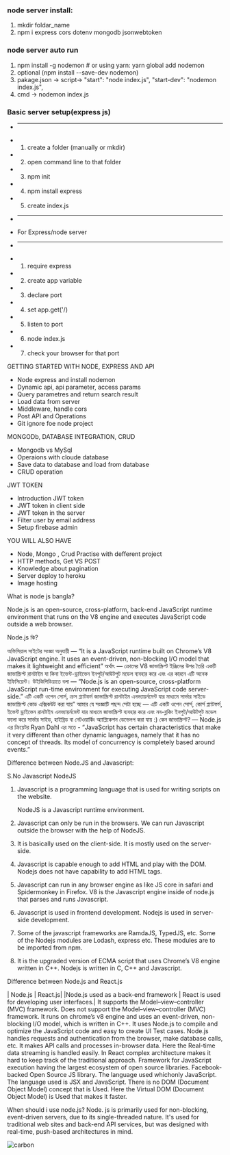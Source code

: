  ### node server install:
 1. mkdir foldar_name
 2. npm i express cors dotenv mongodb jsonwebtoken
 
 ### node server auto run
 1. npm install -g nodemon # or using yarn: yarn global add nodemon
 2. optional (npm install --save-dev nodemon)
 3. pakage.json -> script->     "start": "node index.js",
    "start-dev": "nodemon index.js",
 4. cmd -> nodemon index.js
 
 ### Basic server setup(express js)
 * --------------------
 * 1. create a folder (manually or mkdir)
 * 2. open command line to that folder
 * 3. npm init
 * 4. npm install express
 * 5. create index.js
 * --------------------
 * For Express/node server
 * --------------------
 * 1. require express
 * 2. create app variable
 * 3. declare port
 * 4. set app.get('/)
 * 5. listen to port
 * 6. node index.js
 * 7. check your browser for that port


GETTING STARTED WITH NODE, EXPRESS AND API

-	Node express and install nodemon
-	Dynamic api, api parameter, access params
-	Query parametres and return search result
-	Load data from server
-	Middleware, handle cors
-	Post API and Operations
-	Git ignore foe node project

MONGODb, DATABASE INTEGRATION, CRUD

-	Mongodb vs MySql
-	Operaions with cloude database
-	Save data to database and load from database
-	CRUD operation

JWT TOKEN
-	Introduction JWT token
-	JWT token in client side
-	JWT token in the server
-	Filter user by email address
-	Setup firebase admin

YOU WILL ALSO HAVE

-	Node, Mongo , Crud Practise with defferent project
-	HTTP methods, Get VS POST
-	Knowledge about pagination
-	Server deploy to heroku
-	Image hosting

What is node js bangla?

Node.js is an open-source, cross-platform, back-end JavaScript runtime environment that runs on the V8 engine and executes JavaScript code outside a web browser.

Node.js কি?

অফিসিয়াল সাইটের সংজ্ঞা অনুযায়ী — “It is a JavaScript runtime built on Chrome’s V8 JavaScript engine. It uses an event-driven, non-blocking I/O model that makes it lightweight and efficient” অর্থাৎ — ক্রোমের V8 জাভাস্ক্রিপ্ট ইঞ্জিনের উপর তৈরি একটি জাভাস্ক্রিপ্ট রানটাইম যা কিনা ইভেন্ট-ড্রাইভেন ইনপুট/আউটপুট মডেল ব্যবহার করে এবং এর কারনে এটি অনেক ইফিসিয়েন্ট। উইকিপিডিয়াতে বলা — “Node.js is an open-source, cross-platform JavaScript run-time environment for executing JavaScript code server-side.” এটি একটি ওপেন সোর্স, ক্রস প্ল্যাটফর্ম জাভাস্ক্রিপ্ট রানটাইম এনভ্যায়র্নমেন্ট যার মাধ্যমে সার্ভার সাইডে জাভাস্ক্রিপ্ট কোড এক্সিকউট করা যায়” আমার যে সংজ্ঞাটি পছন্দ সেটা হচ্ছে — এটি একটি ওপেন সোর্স, কোর্স প্ল্যাটফর্ম, ইভেন্ট ড্রাইভেন রানটাইম এনভ্যায়র্নমেন্ট যার মাধ্যমে জাভাস্ক্রিপ্ট ব্যবহার করে এবং নন-ব্লকিং ইনপুট/আউটপুট মডেল ফলো করে সার্ভার সাইড, হাইব্রিড বা নেটওয়ার্কিং অ্যাপ্লিকেশন ডেভেলপ করা যায় :)
কেন জাভাস্ক্রিপ্ট? — Node.js এর ক্রিয়েটর Ryan Dahl এর মতে -
“JavaScript has certain characteristics that make it very different than other dynamic languages, namely that it has no concept of threads. Its model of concurrency is completely based around events.”

Difference between Node.JS and Javascript:


S.No	Javascript	NodeJS

1.	Javascript is a programming language that is used for writing scripts on the website. 
 
 	NodeJS is a Javascript runtime environment.
2.	Javascript can only be run in the browsers.	We can run Javascript outside the browser with the help of NodeJS.
3.	It is basically used on the client-side.	It is mostly used on the server-side.
4.	Javascript is capable enough to add HTML and play with the DOM. 
 	Nodejs does not have capability to add HTML tags.
5.	Javascript can run in any browser engine as like JS core in safari and Spidermonkey in Firefox. 
 	V8 is the Javascript engine inside of node.js that parses and runs Javascript. 
6.	Javascript is used in frontend development.	Nodejs is used in server-side development.
7.	Some of the javascript frameworks are RamdaJS, TypedJS, etc. 
 	Some of the Nodejs modules are Lodash, express etc. These modules are to be imported from npm. 
 
8.	It is the upgraded version of ECMA script that uses Chrome’s V8 engine written in C++. 
 	Nodejs is written in C, C++ and Javascript.

Difference between Node.js and React.js


| Node.js |	React.js|
|Node.js used as a back-end framework	| React is used for developing user interfaces.|
It supports the Model–view–controller (MVC) framework.	Does not support the Model–view–controller (MVC) framework.
It runs on chrome’s v8 engine and uses an event-driven, non-blocking I/O model, which is written in C++.	It uses Node.js to compile and optimize the JavaScript code and easy to create UI Test cases.
Node.js handles requests and authentication from the browser, make database calls, etc.	It makes API calls and processes in-browser data.
Here the Real-time data streaming is handled easily. 	In React complex architecture makes it hard to keep track of the traditional approach.
Framework for JavaScript execution having the largest ecosystem of open source libraries.	Facebook-backed Open Source JS library.
The language used whichonly JavaScript.	The language used is JSX and JavaScript.
There is no DOM (Document Object Model) concept that is Used.	Here the Virtual DOM (Document Object Model) is Used that makes it faster.

When should i use node.js?
Node. js is primarily used for non-blocking, event-driven servers, due to its single-threaded nature. It's used for traditional web sites and back-end API services, but was designed with real-time, push-based architectures in   mind.


![carbon](https://user-images.githubusercontent.com/68488154/165832827-3bd5fbdb-5830-46ba-954e-ea483c59abdc.png)
